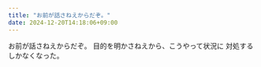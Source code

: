 ```yaml
---
title: "お前が話さねえからだぞ。"
date: 2024-12-20T14:18:06+09:00
---
```

お前が話さねえからだぞ。
目的を明かさねえから、こうやって状況に
対処するしかなくなった。
